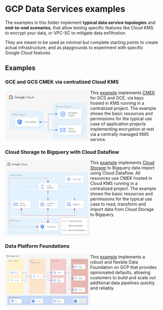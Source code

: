 # GCP Data Services examples

The examples in this folder implement **typical data service topologies** and **end-to-end scenarios**, that allow testing specific features like Cloud KMS to encrypt your data, or VPC-SC to mitigate data exfiltration.

They are meant to be used as minimal but complete starting points to create actual infrastructure, and as playgrounds to experiment with specific Google Cloud features.

## Examples

### GCE and GCS CMEK via centralized Cloud KMS

<a href="./cmek-via-centralized-kms/" title="CMEK on Cloud Storage and Compute Engine via centralized Cloud KMS"><img src="./cmek-via-centralized-kms/diagram.png" align="left" width="280px"></a> This [example](./cmek-via-centralized-kms/) implements [CMEK](https://cloud.google.com/kms/docs/cmek) for GCS and GCE, via keys hosted in KMS running in a centralized project. The example shows the basic resources and permissions for the typical use case of application projects implementing encryption at rest via a centrally managed KMS service.
<br clear="left">

### Cloud Storage to Bigquery with Cloud Dataflow
<a href="./gcs-to-bq-with-dataflow/" title="Cloud Storage to Bigquery with Cloud Dataflow"><img src="./gcs-to-bq-with-dataflow/diagram.png" align="left" width="280px"></a> This [example](./gcs-to-bq-with-dataflow/) implements [Cloud Storage](https://cloud.google.com/kms/docs/cmek) to Bigquery data import using Cloud Dataflow.
All resources use CMEK hosted in Cloud KMS running in a centralized project. The example shows the basic resources and permissions for the typical use case to read, transform and import data from Cloud Storage to Bigquery.
<br clear="left">

### Data Platform Foundations

<a href="./data-platform-foundations/" title="Data Platform Foundations"><img src="./data-platform-foundations/resources/diagram.png" align="left" width="280px"></a>
This [example](./data-platform-foundations/) implements a robust and flexible Data Foundation on GCP that provides opinionated defaults, allowing customers to build and scale out additional data pipelines quickly and reliably.
<br clear="left">


